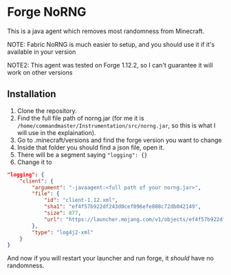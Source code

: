 # Forge NoRNG

This is a java agent which removes most randomness from Minecraft.

NOTE: Fabric NoRNG is much easier to setup, and you should use it if it's available in your version

NOTE2: This agent was tested on Forge 1.12.2, so I can't guarantee it will work on other versions

## Installation
1. Clone the repository.
2. Find the full file path of norng.jar (for me it is `/home/commandmaster/Instrumentation/src/norng.jar`,
so this is what I will use in the explaination).
3. Go to .minecraft/versions and find the forge version you want to change
4. Inside that folder you should find a json file, open it.
5. There will be a segment saying `"logging": {}`
6. Change it to
```json
"logging": {
    "client": {
        "argument": "-javaagent:<full path of your norng.jar>",
        "file": {
            "id": "client-1.12.xml",
            "sha1": "ef4f57b922df243d0cef096efe808c72db042149",
            "size": 877,
            "url": "https://launcher.mojang.com/v1/objects/ef4f57b922df243d0cef096efe808c72db042149/client-1.12.xml"
        },
        "type": "log4j2-xml"
    }
}
```
And now if you will restart your launcher and run forge, it *should* have no randomness.